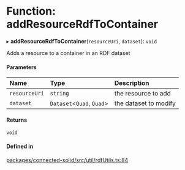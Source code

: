 # Function: addResourceRdfToContainer

▸ **addResourceRdfToContainer**(`resourceUri`, `dataset`): `void`

Adds a resource to a container in an RDF dataset

#### Parameters

| Name | Type | Description |
| :------ | :------ | :------ |
| `resourceUri` | `string` | the resource to add |
| `dataset` | `Dataset`\<`Quad`, `Quad`\> | the dataset to modify |

#### Returns

`void`

#### Defined in

[packages/connected-solid/src/util/rdfUtils.ts:84](https://github.com/o-development/ldo/blob/db87958cb6f858f6cf7340ba5d9536a3a794d587/packages/connected-solid/src/util/rdfUtils.ts#L84)
